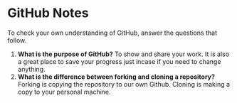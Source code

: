 # GitHub Notes

To check your own understanding of GitHub, answer the questions that follow.

1. **What is the purpose of GitHub?** To show and share your work. It is also a great place to save your progress just incase if you need to change anything.
1. **What is the difference between forking and cloning a repository?** Forking is copying the repository to our own Github. Cloning is making a copy to your personal machine.